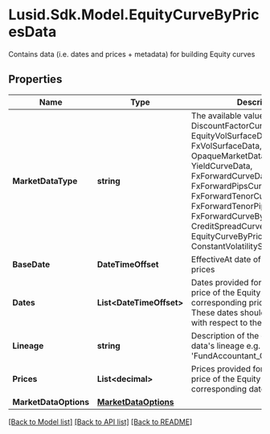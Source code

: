 # Lusid.Sdk.Model.EquityCurveByPricesData
Contains data (i.e. dates and prices + metadata) for building Equity curves

## Properties

Name | Type | Description | Notes
------------ | ------------- | ------------- | -------------
**MarketDataType** | **string** | The available values are: DiscountFactorCurveData, EquityVolSurfaceData, FxVolSurfaceData, IrVolCubeData, OpaqueMarketData, YieldCurveData, FxForwardCurveData, FxForwardPipsCurveData, FxForwardTenorCurveData, FxForwardTenorPipsCurveData, FxForwardCurveByQuoteReference, CreditSpreadCurveData, EquityCurveByPricesData, ConstantVolatilitySurface | 
**BaseDate** | **DateTimeOffset** | EffectiveAt date of the provided prices | 
**Dates** | **List&lt;DateTimeOffset&gt;** | Dates provided for the forward price of the Equity at the corresponding price in Prices.  These dates should be in the future with respect to the BaseDate. | 
**Lineage** | **string** | Description of the complex market data&#39;s lineage e.g. &#39;FundAccountant_GreenQuality&#39;. | [optional] 
**Prices** | **List&lt;decimal&gt;** | Prices provided for the forward price of the Equity at the corresponding date in Dates. | 
**MarketDataOptions** | [**MarketDataOptions**](MarketDataOptions.md) |  | [optional] 

[[Back to Model list]](../README.md#documentation-for-models) [[Back to API list]](../README.md#documentation-for-api-endpoints) [[Back to README]](../README.md)

